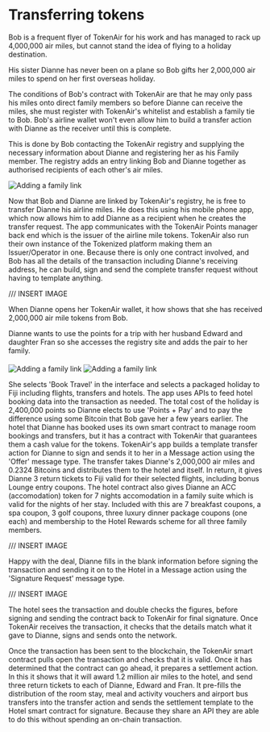 # Transferring tokens

Bob is a frequent flyer of TokenAir for his work and has managed to rack up 4,000,000 air miles, but cannot stand the idea of flying to a holiday destination.

His sister Dianne has never been on a plane so Bob gifts her 2,000,000 air miles to spend on her first overseas holiday.

The conditions of Bob's contract with TokenAir are that he may only pass his miles onto direct family members so before Dianne can receive the miles, she must register with TokenAir's whitelist and establish a family tie to Bob. Bob's airline wallet won't even allow him to build a transfer action with Dianne as the receiver until this is complete.

This is done by Bob contacting the TokenAir registry and supplying the necessary information about Dianne and registering her as his Family member. The registry adds an entry linking Bob and Dianne together as authorised recipients of each other's air miles.

<img src="https://raw.githubusercontent.com/tokenized/docs/master/images/bob-dianne-family-addition-action.svg?sanitize=true" alt="Adding a family link" align="middle">

Now that Bob and Dianne are linked by TokenAir's registry, he is free to transfer Dianne his airline miles.
He does this using his mobile phone app, which now allows him to add Dianne as a recipient when he creates the transfer request.
The app communicates with the TokenAir Points manager back end which is the issuer of the airline mile tokens. TokenAir also run their own instance of the Tokenized platform making them an Issuer/Operator in one. 
Because there is only one contract involved, and Bob has all the details of the transaction including Dianne's receiving address, he can build, sign and send the complete transfer request without having to template anything.

/// INSERT IMAGE

When Dianne opens her TokenAir wallet, it how shows that she has received 2,000,000 air mile tokens from Bob.

Dianne wants to use the points for a trip with her husband Edward and daughter Fran so she accesses the registry site and adds the pair to her family.

<img src="https://raw.githubusercontent.com/tokenized/docs/master/images/bob-dianne-family-addition-action.svg?sanitize=true" alt="Adding a family link" align="middle">

<img src="https://raw.githubusercontent.com/tokenized/docs/master/images/bob-dianne-family-addition-action.svg?sanitize=true" alt="Adding a family link" align="middle">

She selects 'Book Travel' in the interface and selects a packaged holiday to Fiji including flights, transfers and hotels. The app uses APIs to feed hotel booking data into the transaction as needed. The total cost of the holiday is 2,400,000 points so Dianne elects to use 'Points + Pay' and to pay the difference using some Bitcoin that Bob gave her a few years earlier.
The hotel that Dianne has booked uses its own smart contract to manage room bookings and transfers, but it has a contract with TokenAir that guarantees them a cash value for the tokens.
TokenAir's app builds a template transfer action for Dianne to sign and sends it to her in a Message action using the 'Offer' message type.
The transfer takes Dianne's 2,000,000 air miles and 0.2324 Bitcoins and distributes them to the hotel and itself. In return, it gives Dianne 3 return tickets to Fiji valid for their selected flights, including bonus Lounge entry coupons.
The hotel contract also gives Dianne an ACC (accomodation) token for 7 nights accomodation in a family suite which is valid for the nights of her stay. Included with this are 7 breakfast coupons, a spa coupon, 3 golf coupons, three luxury dinner package coupons (one each) and membership to the Hotel Rewards scheme for all three family members.

/// INSERT IMAGE

Happy with the deal, Dianne fills in the blank information before signing the transaction and sending it on to the Hotel in a Message action using the 'Signature Request' message type.

/// INSERT IMAGE

The hotel sees the transaction and double checks the figures, before signing and sending the contract back to TokenAir for final signature. Once TokenAir receives the transaction, it checks that the details match what it gave to Dianne, signs and sends onto the network.

Once the transaction has been sent to the blockchain, the TokenAir smart contract pulls open the transaction and checks that it is valid. Once it has determined that the contract can go ahead, it prepares a settlement action. In this it shows that it will award 1.2 million air miles to the hotel, and send three return tickets to each of Dianne, Edward and Fran. It pre-fills the distribution of the room stay, meal and activity vouchers and airport bus transfers into the transfer action and sends the settlement template to the Hotel smart contract for signature. Because they share an API they are able to do this without spending an on-chain transaction.